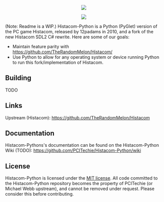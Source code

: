 <div align="center">
  <p>
      <img src="https://raw.githubusercontent.com/TheRandomMelon/Histacom2/master/Histacom2/Resources/TitleScreen/Histacom2_Logo.png" style="border: 0;">
  </p>
  <p>
    <a href="https://github.com/PCITechie/Histacom-Python/issues"><img src="https://img.shields.io/github/issues/TheRandomMelon/Histacom.svg" style="border: 0;"></a>
  </p>
</div>

(Note: Readme is a WIP.)
Histacom-Python is a Python (PyGlet) version of the PC game Histacom, released by 12padams in 2010, and a fork of the new Histacom SDL2 C# rewrite. Here are some of our goals:
* Maintain feature parity with https://github.com/TheRandomMelon/Histacom/
* Use Python to allow for any operating system or device running Python to run this fork/implementation of Histacom.

## Building

TODO

## Links

Upstream (Histacom): https://github.com/TheRandomMelon/Histacom
 
## Documentation
Histacom-Pythons's documentation can be found on the Histacom-Python Wiki (TODO): https://github.com/PCITechie/Histacom-Python/wiki

## License
Histacom-Python is licensed under the [MIT license](https://github.com/PCITechie/Histacom-Python/blob/master/LICENSE). All code committed to the Histacom-Python repository becomes the property of PCITechie (or Michael Webb upstream), and cannot be removed under request. Please consider this before contributing.
